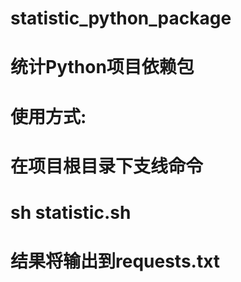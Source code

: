 # statistic_python_package
# 统计Python项目依赖包
# 使用方式:
# 在项目根目录下支线命令
# sh statistic.sh
# 结果将输出到requests.txt
